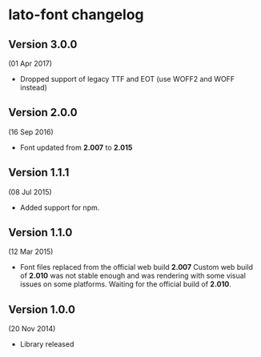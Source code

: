 # lato-font changelog

## Version 3.0.0
(01 Apr 2017)

- Dropped support of legacy TTF and EOT (use WOFF2 and WOFF instead)


## Version 2.0.0
(16 Sep 2016)

- Font updated from **2.007** to **2.015**


## Version 1.1.1
(08 Jul 2015)

- Added support for npm.


## Version 1.1.0
(12 Mar 2015)

- Font files replaced from the official web build **2.007**
  Custom web build of **2.010** was not stable enough and was rendering
  with some visual issues on some platforms.
  Waiting for the official build of **2.010**.


## Version 1.0.0
(20 Nov 2014)

- Library released
